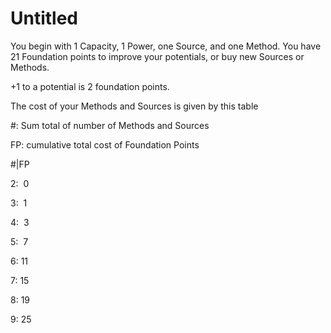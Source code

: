 # Untitled

You begin with 1 Capacity, 1 Power, one Source, and one Method. You have 21 Foundation points to improve your potentials, or buy new Sources or Methods.

+1 to a potential is 2 foundation points.

The cost of your Methods and Sources is given by this table

#: Sum total of number of Methods and Sources

FP: cumulative total cost of Foundation Points

#|FP

2:  0

3:  1

4:  3

5:  7

6: 11

7: 15

8: 19

9: 25